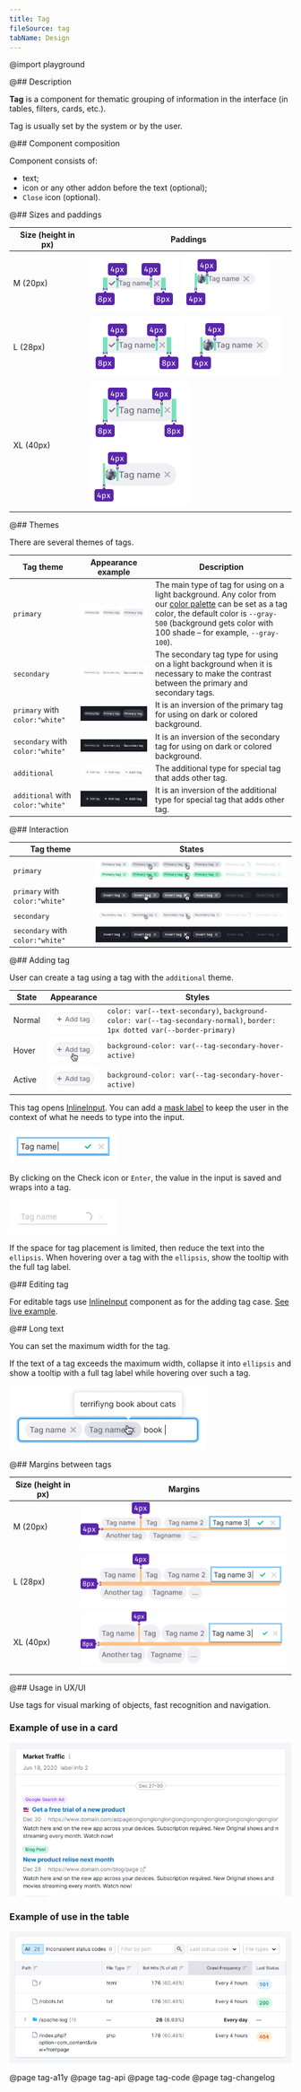 ```yaml
---
title: Tag
fileSource: tag
tabName: Design
---
```


@import playground

@## Description

**Tag** is a component for thematic grouping of information in the interface (in tables, filters, cards, etc.).

Tag is usually set by the system or by the user.

@## Component composition

Component consists of:

- text;
- icon or any other addon before the text (optional);
- `Close` icon (optional).

@## Sizes and paddings

Size (height in px) | Paddings                                                     |
| --------- | ------------------------------------------------------------ |
| M (20px)  | ![](static/tag-M.png) ![](static/tag2-M.png)     |
| L (28px)  | ![](static/tag-L.png) ![](static/tag2-L.png)     |
| XL (40px) | ![](static/tag-XL.png) ![](static/tag2-XL.png) |

@## Themes

There are several themes of tags.

| Tag theme                         | Appearance example                                           | Description                                                                                                                                                                                                                        |
| --------------------------------- | ------------------------------------------------------------ | ---------------------------------------------------------------------------------------------------------------------------------------------------------------------------------------------------------------------------------- |
| `primary`                         | ![](static/primary.png)                   | The main type of tag for using on a light background. Any color from our [color palette](/style/design-tokens/) can be set as a tag color, the default color is `--gray-500` (background gets color with 100 shade – for example, `--gray-100`). |
| `secondary`                       | ![](static/secondary.png)               | The secondary tag type for using on a light background when it is necessary to make the contrast between the primary and secondary tags.                                                                                           |
| `primary` with `color:"white"`    | ![](static/primary-invert.png)     | It is an inversion of the primary tag for using on dark or colored background.                                                                                                                                                     |
| `secondary` with `color:"white"`  | ![](static/secondary-invert.png) | It is an inversion of the secondary tag for using on dark or colored background.                                                                                                                                                   |
| `additional`                      | ![](static/additional.png)             | The additional type for special tag that adds other tag.                                                                                                                                                                           |
| `additional` with `color:"white"` | ![](static/additional-invert.png)      | It is an inversion of the additional type for special tag that adds other tag.                                                                                                                                                     |

@## Interaction

| Tag theme                        | States                                                                |
| -------------------------------- | --------------------------------------------------------------------- |
| `primary`                        | ![](static/default-color-example.png)            |
| `primary` with `color:"white"`   | ![](static/invert-states.png)             |
| `secondary`                      | ![](static/secondary-states.png)               |
| `secondary` with `color:"white"` | ![](static/secondary-invert-states.png) |

@## Adding tag

User can create a tag using a tag with the `additional` theme.

| State  | Appearance                          | Styles                                                                                                                         |
| ------ | ----------------------------------- | ------------------------------------------------------------------------------------------------------------------------------ |
| Normal | ![](static/normal.png) | `color: var(--text-secondary)`, `background-color: var(--tag-secondary-normal)`, `border: 1px dotted var(--border-primary)` |
| Hover  | ![](static/hover.png)  | `background-color: var(--tag-secondary-hover-active)`                                                                         |
| Active | ![](static/active.png) | `background-color: var(--tag-secondary-hover-active)`                                                                         |

This tag opens [InlineInput](/components/inline-input/). You can add a [mask label](/components/input-mask/) to keep the user in the context of what he needs to type into the input.

![](static/add-input-L.png)

By clicking on the Check icon or `Enter`, the value in the input is saved and wraps into a tag.

![](static/add-loading-L.png)

If the space for tag placement is limited, then reduce the text into the `ellipsis`. When hovering over a tag with the `ellipsis`, show the tooltip with the full tag label.

@## Editing tag

For editable tags use [InlineInput](/components/inline-input/) component as for the adding tag case. [See live example](/components/tag/tag-code/#editing_tag).

@## Long text

You can set the maximum width for the tag.

If the text of a tag exceeds the maximum width, collapse it into `ellipsis` and show a tooltip with a full tag label while hovering over such a tag.

![](static/ellipsis.png)

<!-- @## Minimizing number of tags

In case you have a huge number of tags and don’t need to show them all at once, minimize them to a tag with three dots. When you click on it, all hidden tags will be opened.

> Unfortunately, this solution can be found in several places so far.

![more tags example](static/more-tags.png) -->

@## Margins between tags

Size (height in px) | Margins                               |
| --------- | ------------------------------------- |
| M (20px)  | ![](static/tag-margins-M.png)   |
| L (28px)  | ![](static/tag-margins-L.png)   |
| XL (40px) | ![](static/tag-margins-XL.png) |

<!-- @## Tag and other components

Recommendations on positioning of tags in relation to other components:

- In most cases, place tag to the right of the component.
- In the card, place tag at the bottom. -->

@## Usage in UX/UI

Use tags for visual marking of objects, fast recognition and navigation.

### Example of use in a card

![](static/tag-card.png)

### Example of use in the table

![](static/tag-table-pic.png)

@page tag-a11y
@page tag-api
@page tag-code
@page tag-changelog
